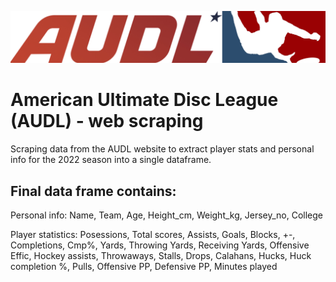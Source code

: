 ![AUDL logo](https://github.com/renatavarn/AUDL_web_scraping/blob/main/readme_files/workflow.png)


# American Ultimate Disc League (AUDL) - web scraping 

Scraping data from the AUDL website to extract player stats and personal info for the 2022 season into a single dataframe. 


## Final data frame contains: 

Personal info:
Name, Team, Age, Height_cm, Weight_kg, Jersey_no, College

Player statistics: 
Posessions, Total scores, Assists, Goals, Blocks, +-, Completions, Cmp%, Yards, Throwing Yards, Receiving Yards, Offensive Effic, Hockey assists, Throwaways, Stalls, Drops, Calahans, Hucks, Huck completion %, Pulls, Offensive PP, Defensive PP, Minutes played

